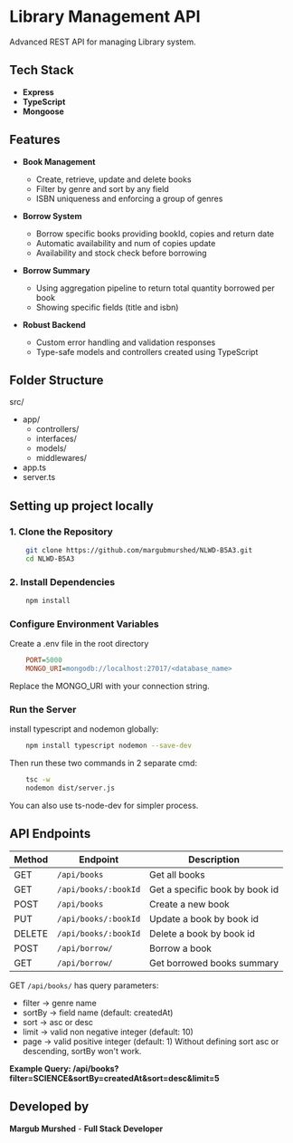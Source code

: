 # Library Management API

Advanced REST API for managing Library system.

## Tech Stack
- **Express**
- **TypeScript**
- **Mongoose**

## Features

- **Book Management**
    - Create, retrieve, update and delete books
    - Filter by genre and sort by any field
    - ISBN uniqueness and enforcing a group of genres

- **Borrow System**
    - Borrow specific books providing bookId, copies and return date
    - Automatic availability and num of copies update
    - Availability and stock check before borrowing

- **Borrow Summary**
    - Using aggregation pipeline to return total quantity borrowed per book
    - Showing specific fields (title and isbn)

- **Robust Backend**
    - Custom error handling and validation responses
    - Type-safe models and controllers created using TypeScript

## Folder Structure
src/
- app/
    - controllers/
    - interfaces/
    - models/
    - middlewares/
- app.ts
- server.ts

## Setting up project locally

### 1. Clone the Repository
```bash
    git clone https://github.com/margubmurshed/NLWD-B5A3.git
    cd NLWD-B5A3
```

### 2. Install Dependencies
```bash
    npm install
```

### Configure Environment Variables
Create a .env file in the root directory
```ini
    PORT=5000
    MONGO_URI=mongodb://localhost:27017/<database_name>
```
Replace the MONGO_URI with your connection string.

### Run the Server

install typescript and nodemon globally:
```bash
    npm install typescript nodemon --save-dev
```

Then run these two commands in 2 separate cmd:
```bash
    tsc -w
    nodemon dist/server.js
```

You can also use ts-node-dev for simpler process.

## API Endpoints

| Method | Endpoint        | Description        |
|--------|-----------------|--------------------|
| GET    | `/api/books`    | Get all books      |
| GET    | `/api/books/:bookId`    | Get a specific book by book id      |
| POST    | `/api/books`    | Create a new book      |
| PUT    | `/api/books/:bookId`    | Update a book by book id      |
| DELETE    | `/api/books/:bookId`    | Delete a book by book id      |
| POST    | `/api/borrow/`    | Borrow a book      |
| GET    | `/api/borrow/`    | Get borrowed books summary      |

GET `/api/books/` has query parameters:
- filter -> genre name
- sortBy -> field name (default: createdAt)
- sort -> asc or desc
- limit -> valid non negative integer (default: 10)
- page -> valid positive integer (default: 1)
Without defining sort asc or descending, sortBy won't work.

**Example Query: /api/books?filter=SCIENCE&sortBy=createdAt&sort=desc&limit=5**

## Developed by
**Margub Murshed** - **Full Stack Developer**

